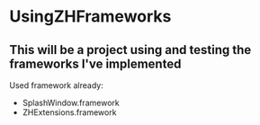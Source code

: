 # UsingZHFrameworks

## This will be a project using and testing the frameworks I've implemented

Used framework already:
- SplashWindow.framework
- ZHExtensions.framework
